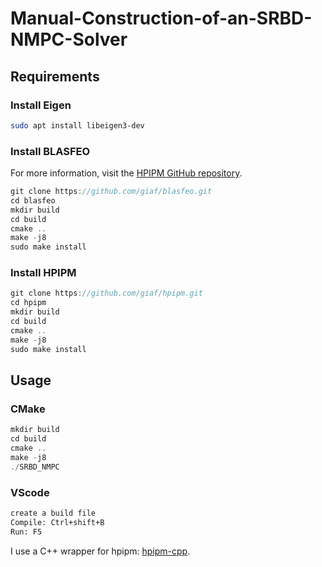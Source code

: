 # Manual-Construction-of-an-SRBD-NMPC-Solver

## Requirements
 
### Install Eigen
```bash
sudo apt install libeigen3-dev
```

### Install BLASFEO
For more information, visit the [HPIPM GitHub repository](https://github.com/giaf/hpipm).
```C++
git clone https://github.com/giaf/blasfeo.git 
cd blasfeo
mkdir build 
cd build
cmake ..
make -j8
sudo make install
```

### Install HPIPM
```C++
git clone https://github.com/giaf/hpipm.git
cd hpipm
mkdir build 
cd build
cmake ..
make -j8
sudo make install
```
## Usage
### CMake
```C++
mkdir build
cd build
cmake ..
make -j8
./SRBD_NMPC
```
### VScode
```bash
create a build file 
Compile: Ctrl+shift+B
Run: F5
```

I use a C++ wrapper for hpipm: [hpipm-cpp](https://github.com/mayataka/hpipm-cpp).
